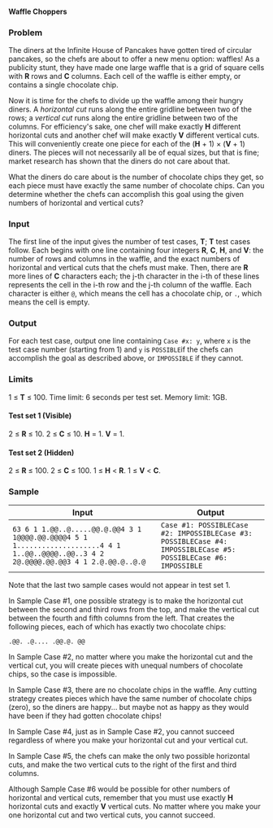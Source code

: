#### Waffle Choppers

### Problem

The diners at the Infinite House of Pancakes have gotten tired of circular pancakes, so the chefs are about to offer a new menu option: waffles! As a publicity stunt, they have made one large waffle that is a grid of square cells with **R** rows and **C** columns. Each cell of the waffle is either empty, or contains a single chocolate chip.

Now it is time for the chefs to divide up the waffle among their hungry diners. A *horizontal cut* runs along the entire gridline between two of the rows; a *vertical cut* runs along the entire gridline between two of the columns. For efficiency's sake, one chef will make exactly **H** different horizontal cuts and another chef will make exactly **V** different vertical cuts. This will conveniently create one piece for each of the (**H** + 1) × (**V** + 1) diners. The pieces will not necessarily all be of equal sizes, but that is fine; market research has shown that the diners do not care about that.

What the diners do care about is the number of chocolate chips they get, so each piece must have exactly the same number of chocolate chips. Can you determine whether the chefs can accomplish this goal using the given numbers of horizontal and vertical cuts?

### Input

The first line of the input gives the number of test cases, **T**; **T** test cases follow. Each begins with one line containing four integers **R**, **C**, **H**, and **V**: the number of rows and columns in the waffle, and the exact numbers of horizontal and vertical cuts that the chefs must make. Then, there are **R** more lines of **C** characters each; the j-th character in the i-th of these lines represents the cell in the i-th row and the j-th column of the waffle. Each character is either `@`, which means the cell has a chocolate chip, or `.`, which means the cell is empty.

### Output

For each test case, output one line containing `Case #x: y`, where `x` is the test case number (starting from 1) and `y` is `POSSIBLE`if the chefs can accomplish the goal as described above, or `IMPOSSIBLE` if they cannot.

### Limits

1 ≤ **T** ≤ 100.
Time limit: 6 seconds per test set.
Memory limit: 1GB.

#### Test set 1 (Visible)

2 ≤ **R** ≤ 10.
2 ≤ **C** ≤ 10.
**H** = 1.
**V** = 1.

#### Test set 2 (Hidden)

2 ≤ **R** ≤ 100.
2 ≤ **C** ≤ 100.
1 ≤ **H** < **R**.
1 ≤ **V** < **C**.

### Sample

| Input                                                        | Output                                                       |
| ------------------------------------------------------------ | ------------------------------------------------------------ |
| `63 6 1 1.@@..@.....@@.@.@@4 3 1 1@@@@.@@.@@@@4 5 1 1....................4 4 1 1..@@..@@@@..@@..3 4 2 2@.@@@@.@@.@@3 4 1 2.@.@@.@..@.@` | `Case #1: POSSIBLECase #2: IMPOSSIBLECase #3: POSSIBLECase #4: IMPOSSIBLECase #5: POSSIBLECase #6: IMPOSSIBLE` |

Note that the last two sample cases would not appear in test set 1.

In Sample Case #1, one possible strategy is to make the horizontal cut between the second and third rows from the top, and make the vertical cut between the fourth and fifth columns from the left. That creates the following pieces, each of which has exactly two chocolate chips:

`.@@. .@.... .@@.@. @@`

In Sample Case #2, no matter where you make the horizontal cut and the vertical cut, you will create pieces with unequal numbers of chocolate chips, so the case is impossible.

In Sample Case #3, there are no chocolate chips in the waffle. Any cutting strategy creates pieces which have the same number of chocolate chips (zero), so the diners are happy... but maybe not as happy as they would have been if they had gotten chocolate chips!

In Sample Case #4, just as in Sample Case #2, you cannot succeed regardless of where you make your horizontal cut and your vertical cut.

In Sample Case #5, the chefs can make the only two possible horizontal cuts, and make the two vertical cuts to the right of the first and third columns.

Although Sample Case #6 would be possible for other numbers of horizontal and vertical cuts, remember that you must use exactly **H** horizontal cuts and exactly **V** vertical cuts. No matter where you make your one horizontal cut and two vertical cuts, you cannot succeed.